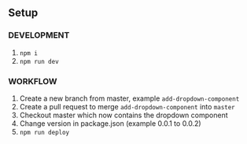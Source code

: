 ## Setup
### DEVELOPMENT
1. `npm i`
2. `npm run dev`
### WORKFLOW
1. Create a new branch from master, example `add-dropdown-component`
2. Create a pull request to merge `add-dropdown-component` into `master`
3. Checkout master which now contains the dropdown component
4. Change version in package.json (example 0.0.1 to 0.0.2)
5. `npm run deploy`
